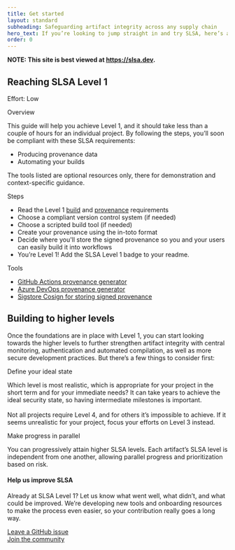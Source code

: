 ```yaml
---
title: Get started
layout: standard
subheading: Safeguarding artifact integrity across any supply chain
hero_text: If you’re looking to jump straight in and try SLSA, here’s a quick start guide for the steps to take to reach the first SLSA level. Level 1 ensures that you’re setting up the foundation of trust in a system and that all your applications are generating appropriate provenance data. It also sets a baseline to achieve higher SLSA compliance later, which we explain in detail below.
order: 0
---
```

<!--{% if false %}-->

**NOTE: This site is best viewed at https://slsa.dev.**

<!--{% endif %}-->
<section class="section bg-pastel-green flex justify-center items-center">
    <div class="wrapper inner w-full">
        <div class="flex justify-between items-start mb-16">
            <div class="text w-1/3">
<div class="h2 p-0">

## Reaching SLSA Level 1

</div>
<p class="h4 font-semibold my-6 text-green-dark">Effort: Low</p>
            </div>
            <div class="w-2/4">
                <div class="bg-white h-full rounded-lg p-10">
                    <p class="h5 font-bold mb-6">Overview<p>
                    <p>
                        This guide will help you achieve Level 1, and it should take less than a couple of hours for an individual project. By following the steps, you’ll soon be compliant with these SLSA requirements:
<ul class="list-disc my-6 pl-6"><li>Producing provenance data</li>
<li >Automating your builds</li></ul>
                    </p>
                    <p class="mb-10">
                        The tools listed are optional resources only, there for demonstration and context-specific guidance.
                    </p>
                    <p class="h5 font-bold mb-6">Steps</p>
                    <ul class="list-decimal mt-6 mb-10 pl-6">
                        <li>Read the Level 1 <a href="/specifications/{{site.current_version}}/requirements#build-requirements">build</a> and <a href="/specifications/{{site.current_version}}/requirements#provenance-requirements">provenance</a> requirements</li>
                        <li>Choose a compliant version control system (if needed)</li>
                        <li>Choose a scripted build tool (if needed)</li>
                        <li>Create your provenance using the in-toto format</li>
                        <li>Decide where you'll store the signed provenance so you and your users can easily build it into workflows</li>
                        <li>You’re Level 1! Add the SLSA Level 1 badge to your readme.</li>
                    </ul>
                    <p class="h5 font-bold mb-6">Tools</p>
                    <ul class="list-disc mt-6 pl-6">
                        <li><a href="https://github.com/slsa-framework/github-actions-demo">GitHub Actions provenance generator</a></li>
                        <li><a href="https://github.com/slsa-framework/azure-devops-demo">Azure DevOps provenance generator</a></li>
                        <li><a href="https://github.com/sigstore/cosign">Sigstore Cosign for storing signed provenance</a></li>
                    </ul>
                </div>
            </div>
        </div>
    </div>
</section>
<section class="section bg-white flex justify-center items-center">
    <div class="wrapper inner w-full">
        <div class="flex flex-wrap justify-between items-start -mr-10 -ml-10">
            <div class="text w-1/3 pl-10">
<div class="h3 p-0">

## Building to higher levels

</div>
            </div>
            <div class="w-1/2 pl-10">
                <div class="bg-white">
                    <p>Once the foundations are in place with Level 1, you can start looking towards the higher levels to further strengthen artifact integrity with central monitoring, authentication and automated compilation, as well as more secure development practices. But there’s a few things to consider first:</p>
                </div>
            </div>
            <div class="w-full mt-8">
                <div class="bg-white flex justify-between">
                    <div class="mt-6 w-1/2 pl-10">
                        <p class="h3 font-semibold mb-6 ">Define your ideal state</p>
                        <p class="pb-4">Which level is most realistic, which is appropriate for your project in the short term and for your immediate needs? It can take years to achieve the ideal security state, so having intermediate milestones is important.<br><br>Not all projects require Level 4, and for others it’s impossible to achieve. If it seems unrealistic for your project, focus your efforts on Level 3 instead.</p>
                    </div>
                    <div class="mt-6 w-1/2 pl-10">
                        <p class="h3 font-semibold mb-6 ">Make progress in parallel</p>
                        <p class="pb-4">You can progressively attain higher SLSA levels. Each artifact’s SLSA level is independent from one another, allowing parallel progress and prioritization based on risk.</p>
                    </div>
                </div>
            </div>
        </div>
    </div>
</section>
<section class="section bg-pastel-green">
    <div class="wrapper inner w-full">
        <div class="flex flex-col justify-center items-center mb-8 w-2/3 mx-auto pl-5">
            <h4 class="h2 font-normal mb-8">Help us improve SLSA</h4>
            <div class="w-full lg:w-full mx-auto text-center">
                <p>Already at SLSA Level 1? Let us know what went well, what didn’t, and what could be improved. We’re developing new tools and onboarding resources to make the process even easier, so your contribution really goes a long way.</p>
                <a href="https://github.com/slsa-framework/slsa/issues" class="cta-link center mt-8">Leave a GitHub issue</a><br>
                <a href="community" class="cta-link center mt-8">Join the community</a>
            </div>
        </div>
    </div>
</section>
